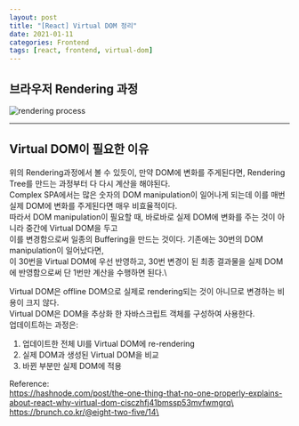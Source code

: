 ```yaml
---
layout: post
title: "[React] Virtual DOM 정리"
date: 2021-01-11
categories: Frontend
tags: [react, frontend, virtual-dom]
---
```


## 브라우저 Rendering 과정

![rendering process](https://cdn.hashnode.com/res/hashnode/image/upload/wvbwscn7oadykroobdd3/1472288564.png?auto=compress)


---


## Virtual DOM이 필요한 이유

위의 Rendering과정에서 볼 수 있듯이, 만약 DOM에 변화를 주게된다면, Rendering Tree를 만드는 과정부터 다 다시 계산을 해야된다.\
Complex SPA에서는 많은 숫자의 DOM manipulation이 일어나게 되는데 이를 매번 실제 DOM에 변화를 주게된다면 매우 비효율적이다.\
따라서 DOM manipulation이 필요할 때, 바로바로 실제 DOM에 변화를 주는 것이 아니라 중간에 Virtual DOM을 두고\
이를 변경함으로써 일종의 Buffering을 만드는 것이다. 기존에는 30번의 DOM manipulation이 일어났다면,\
이 30번을 Virtual DOM에 우선 반영하고, 30번 변경이 된 최종 결과물을 실제 DOM에 반영함으로써 단 1번만 계산을 수행하면 된다.\

Virtual DOM은 offline DOM으로 실제로 rendering되는 것이 아니므로 변경하는 비용이 크지 않다.\
Virtual DOM은 DOM을 추상화 한 자바스크립트 객체를 구성하여 사용한다. \
업데이트하는 과정은:
1. 업데이트한 전체 UI를 Virtual DOM에 re-rendering
2. 실제 DOM과 생성된 Virtual DOM을 비교
3. 바뀐 부분만 실제 DOM에 적용



Reference:\
https://hashnode.com/post/the-one-thing-that-no-one-properly-explains-about-react-why-virtual-dom-cisczhfj41bmssp53mvfwmgrq\
https://brunch.co.kr/@eight-two-five/14\
